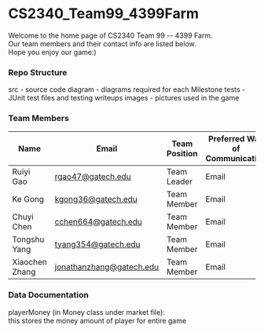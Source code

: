 # CS2340_Team99_4399Farm
Welcome to the home page of CS2340 Team 99 -- 4399 Farm. \
Our team members and their contact info are listed below. \
Hope you enjoy our game:) 

### Repo Structure
src - source code
diagram - diagrams required for each Milestone
tests - JUnit test files and testing writeups
images - pictures used in the game


### Team Members
| Name           | Email                    | Team Position | Preferred Way of Communication |
| -------------- | ------------------------ | ------------- | ------------------------------ |
| Ruiyi Gao      | rgao47@gatech.edu        | Team Leader   | Email                          |
| Ke Gong        | kgong36@gatech.edu       | Team Member   | Email                          |
| Chuyi Chen     | cchen664@gatech.edu      | Team Member   | Email                          |
| Tongshu Yang   | tyang354@gatech.edu      | Team Member   | Email                          |
| Xiaochen Zhang | jonathanzhang@gatech.edu | Team Member   | Email                          |

### Data Documentation
playerMoney (in Money class under market file): \
 this stores the money amount of player for entire game